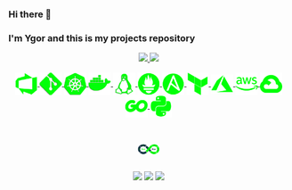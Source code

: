 ### Hi there 👋
### I'm Ygor and this is my projects repository

<div align="center">
  <a href="https://github.com/ynocce">
  <img height="180em" src="https://github-readme-stats.vercel.app/api?username=ynocce&show_icons=true&theme=chartreuse-dark&include_all_commits=true&count_private=true"/>
  <img height="180em" src="https://github-readme-stats.vercel.app/api/top-langs/?username=ynocce&layout=compact&langs_count=16&theme=chartreuse-dark"/>
</div>

<div align="center" style="display: inline_block"><br>
    <img align="center" alt="AzDevOps" width="40" src=imagens_tecnologias/AzDevOps.png>
    <img align="center" alt="git" width="40" src=imagens_tecnologias/Git.png>
    <img align="center" alt="kubernets" width="40" src=imagens_tecnologias/kubernetes.png>
    <img align="center" alt="docker" width="40" src=imagens_tecnologias/docker1.png>
    <img align="center" alt="linux" width="40" src=imagens_tecnologias/linux.png>
    <img align="center" alt="prometheus" width="40" src=imagens_tecnologias/prometheus.png>
    <img align="center" alt="ansible" width="40" src=imagens_tecnologias/ansible.png>
    <img align="center" alt="terraform" width="40" src=imagens_tecnologias/terraform.png>
    <img align="center" alt="azure" width="40" src=imagens_tecnologias/azure.png>
    <img align="center" alt="aws" width="40" src=imagens_tecnologias/aws1.png>
    <img align="center" alt="gcp" width="40" src=imagens_tecnologias/GCP.png>
    <img align="center" alt="golang" width="40" src=imagens_tecnologias/golang.png>
    <img align="center" alt="python" width="40" src=imagens_tecnologias/python.png>
</div>

##

<div align="center" style="display: inline_block"><br>
    <img align="center" alt="AzDevOps" width="40" src=imagens_tecnologias/devops-process.png>
</div>

##

<div align="center" style="display: inline_block">
  <a href = "mailto:ygorleonardo59@gmail.com"><img src="https://img.shields.io/badge/Gmail-D14836?style=for-the-badge&logo=gmail&logoColor=white" target="_blank"></a>
   <a href="https://www.linkedin.com/in/ygornocce/" target="_blank"><img src="https://img.shields.io/badge/-LinkedIn-%230077B5?style=for-the-badge&logo=linkedin&logoColor=white" target="_blank"></a>  
   <a href = "mailto:ygorleonardo59@outlook.com"><img width= "150" src="https://img.shields.io/badge/Microsoft_Outlook-0078D4?" target="_blank"></a>
</div>


##
